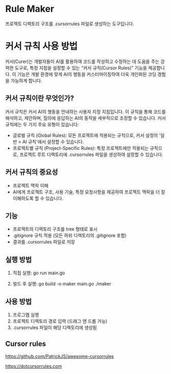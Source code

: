 # Rule Maker
프로젝트 디렉토리 구조를 .cursorrules 파일로 생성하는 도구입니다.

# 커서 규칙 사용 방법
커서(Curer)는 개발자들이 AI를 활용하여 코드를 작성하고 수정하는 데 도움을 주는 강력한 도구로, 특정 지침을 설정할 수 있는 "커서 규칙(Cursor Rules)" 기능을 제공합니다. 이 기능은 개발 환경에 맞게 AI의 행동을 커스터마이징하여 더욱 개인화된 코딩 경험을 가능하게 합니다.

## 커서 규칙이란 무엇인가?
커서 규칙은 커서 AI의 행동을 안내하는 사용자 지정 지침입니다. 이 규칙을 통해 코드를 해석하고, 제안하며, 질의에 응답하는 AI의 동작을 세부적으로 조정할 수 있습니다. 커서 규칙에는 두 가지 주요 유형이 있습니다:
- 글로벌 규칙 (Global Rules): 모든 프로젝트에 적용되는 규칙으로, 커서 설정의 '일반 > AI 규칙'에서 설정할 수 있습니다.
- 프로젝트별 규칙 (Project-Specific Rules): 특정 프로젝트에만 적용되는 규칙으로, 프로젝트 루트 디렉토리에 .cursorrules 파일을 생성하여 설정할 수 있습니다.

## 커서 규칙의 중요성
- 프로젝트 맥락 이해
- AI에게 프로젝트 구조, 사용 기술, 특정 요청사항을 제공하여 프로젝트 맥락을 더 잘 이해하도록 할 수 있습니다.

## 기능
- 프로젝트의 디렉토리 구조를 tree 형태로 표시
- .gitignore 규칙 적용 (모든 하위 디렉토리의 .gitignore 포함)
- 결과를 .cursorrules 파일로 저장

## 실행 방법
1. 직접 실행:
go run main.go

2. 빌드 후 실행:
go build -o maker main.go
./maker

## 사용 방법
1. 프로그램 실행
2. 프로젝트 디렉토리 경로 입력 (드래그 앤 드롭 가능)
3. .cursorrules 파일이 해당 디렉토리에 생성됨

## Cursor rules
https://github.com/PatrickJS/awesome-cursorrules

https://dotcursorrules.com
